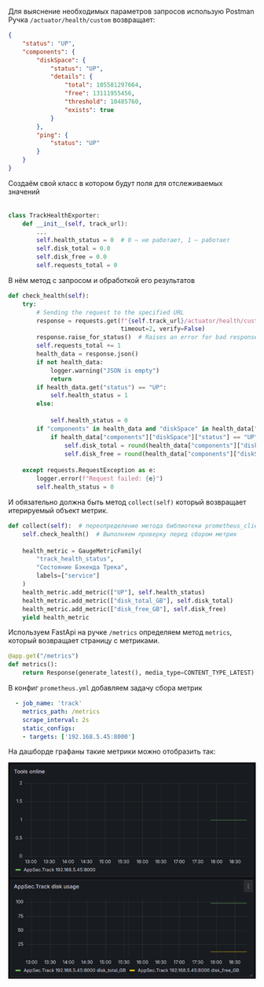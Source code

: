 

Для выяснение необходимых параметров запросов использую Postman 
Ручка `/actuator/health/custom` возвращает:

```json 
{
    "status": "UP",
    "components": {
        "diskSpace": {
            "status": "UP",
            "details": {
                "total": 105581297664,
                "free": 13111955456,
                "threshold": 10485760,
                "exists": true
            }
        },
        "ping": {
            "status": "UP"
        }
    }
}
```

Создаём свой класс в котором будут поля для отслеживаемых значений 
```python

class TrackHealthExporter:  
    def __init__(self, track_url):  
        ...    
        self.health_status = 0  # 0 — не работает, 1 — работает  
        self.disk_total = 0.0  
        self.disk_free = 0.0  
        self.requests_total = 0
```

В нём метод с запросом и обработкой его результатов 
```python
def check_health(self):  
    try:  
        # Sending the request to the specified URL  
        response = requests.get(f"{self.track_url}/actuator/health/custom",  
                                timeout=2, verify=False)  
        response.raise_for_status()  # Raises an error for bad response
        self.requests_total += 1    
        health_data = response.json() 
        if not health_data:  
            logger.warning("JSON is empty")  
            return  
        if health_data.get("status") == "UP":  
            self.health_status = 1  
        else:  
            
            self.health_status = 0  
        if "components" in health_data and "diskSpace" in health_data["components"]:  
            if health_data["components"]["diskSpace"]["status"] == "UP":  
                self.disk_total = round(health_data["components"]["diskSpace"]["details"]["total"] / (1024 ** 3), 2)  
                self.disk_free = round(health_data["components"]["diskSpace"]["details"]["free"] / (1024 ** 3), 2)  
  
    except requests.RequestException as e:  
        logger.error(f"Request failed: {e}")  
        self.health_status = 0
```
И обязательно должна быть метод `collect(self)` который возвращает итерируемый объект метрик. 
```python
def collect(self):  # переопределение метода библиотеки prometheus_client  
    self.check_health()  # Выполняем проверку перед сбором метрик  
  
    health_metric = GaugeMetricFamily(  
        "track_health_status",  
        "Состояние Бэкенда Трека",  
        labels=["service"]  
    )  
    health_metric.add_metric(["UP"], self.health_status)  
    health_metric.add_metric(["disk_total_GB"], self.disk_total)  
    health_metric.add_metric(["disk_free_GB"], self.disk_free)  
    yield health_metric 
```
Используем FastApi на ручке `/metrics` определяем метод `metrics`, который возвращает страницу с метриками. 

```python
@app.get("/metrics")  
def metrics():  
    return Response(generate_latest(), media_type=CONTENT_TYPE_LATEST)
```

В конфиг `prometheus.yml` добавляем задачу сбора метрик 
```yaml
  - job_name: 'track'
    metrics_path: /metrics
    scrape_interval: 2s
    static_configs:
    - targets: ['192.168.5.45:8000']
```

На дашборде графаны такие метрики можно отобразить так:

![img.png](img.png)
